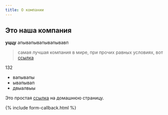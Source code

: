 ```yaml
---
title: О компании
---
```


[ссылка]: https://sudexpert.ooo "Тупо нажать"

## Это наша компания

**уццу** апывапывапывапывавп

> самая лучшая компания в мире, при прочих равных условиях, вот [ссылка]

<div class=red>132</div>

* вапывапы
* ывапывап
* двыалвыы

Это простая [ссылка] на домашнюю страницу.

<!-- ![картинка](image.jpg) -->

{% include form-callback.html %}